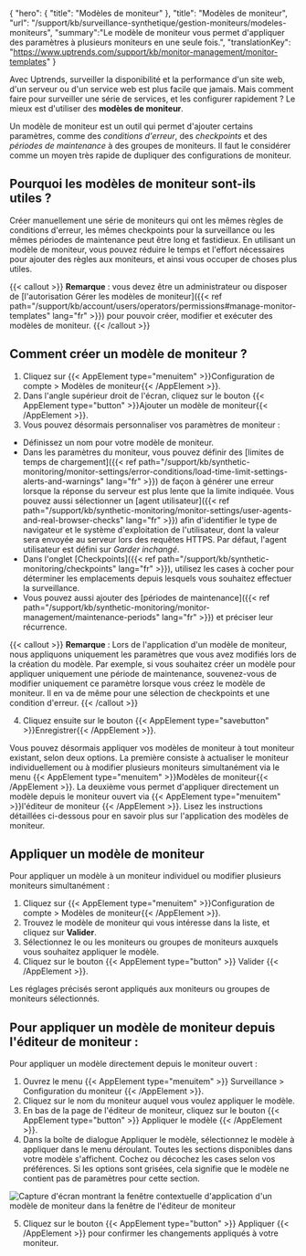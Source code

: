 {
"hero": {
"title": "Modèles de moniteur"
},
"title": "Modèles de moniteur",
"url": "/support/kb/surveillance-synthetique/gestion-moniteurs/modeles-moniteurs",
"summary":"Le modèle de moniteur vous permet d'appliquer des paramètres à plusieurs moniteurs en une seule fois.",
"translationKey": "https://www.uptrends.com/support/kb/monitor-management/monitor-templates"
}

Avec Uptrends, surveiller la disponibilité et la performance d'un site web, d'un serveur ou d'un service web est plus facile que jamais. Mais comment faire pour surveiller une série de services, et les configurer rapidement ? Le mieux est d'utiliser des **modèles de moniteur**.

Un modèle de moniteur est un outil qui permet d'ajouter certains paramètres, comme des *conditions d'erreur*, des *checkpoints* et des *périodes de maintenance* à des groupes de moniteurs. Il faut le considérer comme un moyen très rapide de dupliquer des configurations de moniteur.

## Pourquoi les modèles de moniteur sont-ils utiles ?

Créer manuellement une série de moniteurs qui ont les mêmes règles de conditions d'erreur, les mêmes checkpoints pour la surveillance ou les mêmes périodes de maintenance peut être long et fastidieux. En utilisant un modèle de moniteur, vous pouvez réduire le temps et l'effort nécessaires pour ajouter des règles aux moniteurs, et ainsi vous occuper de choses plus utiles.

{{< callout >}} **Remarque** : vous devez être un administrateur ou disposer de [l'autorisation Gérer les modèles de moniteur]({{< ref path="/support/kb/account/users/operators/permissions#manage-monitor-templates" lang="fr" >}}) pour pouvoir créer, modifier et exécuter des modèles de moniteur. {{< /callout >}}

## Comment créer un modèle de moniteur ?

1. Cliquez sur {{< AppElement type="menuitem" >}}Configuration de compte > Modèles de moniteur{{< /AppElement >}}.
2. Dans l'angle supérieur droit de l'écran, cliquez sur le bouton {{< AppElement type="button" >}}Ajouter un modèle de moniteur{{< /AppElement >}}.
3. Vous pouvez désormais personnaliser vos paramètres de moniteur :
- Définissez un nom pour votre modèle de moniteur.
- Dans les paramètres du moniteur, vous pouvez définir des [limites de temps de chargement]({{< ref path="/support/kb/synthetic-monitoring/monitor-settings/error-conditions/load-time-limit-settings-alerts-and-warnings" lang="fr" >}}) de façon à générer une erreur lorsque la réponse du serveur est plus lente que la limite indiquée.
   Vous pouvez aussi sélectionner un [agent utilisateur]({{< ref path="/support/kb/synthetic-monitoring/monitor-settings/user-agents-and-real-browser-checks" lang="fr" >}}) afin d'identifier le type de navigateur et le système d'exploitation de l'utilisateur, dont la valeur sera envoyée au serveur lors des requêtes HTTPS. Par défaut, l'agent utilisateur est défini sur *Garder inchangé*.
- Dans l'onglet [Checkpoints]({{< ref path="/support/kb/synthetic-monitoring/checkpoints" lang="fr" >}}), utilisez les cases à cocher pour déterminer les emplacements depuis lesquels vous souhaitez effectuer la surveillance.
- Vous pouvez aussi ajouter des [périodes de maintenance]({{< ref path="/support/kb/synthetic-monitoring/monitor-management/maintenance-periods" lang="fr" >}}) et préciser leur récurrence.

{{< callout >}} **Remarque** : Lors de l'application d'un modèle de moniteur, nous appliquons uniquement les paramètres que vous avez modifiés lors de la création du modèle. Par exemple, si vous souhaitez créer un modèle pour appliquer uniquement une période de maintenance, souvenez-vous de modifier uniquement ce paramètre lorsque vous créez le modèle de moniteur. Il en va de même pour une sélection de checkpoints et une condition d'erreur. {{< /callout >}}

4. Cliquez ensuite sur le bouton {{< AppElement type="savebutton" >}}Enregistrer{{< /AppElement >}}.

Vous pouvez désormais appliquer vos modèles de moniteur à tout moniteur existant, selon deux options. La première consiste à actualiser le moniteur individuellement ou à modifier plusieurs moniteurs simultanément via le menu {{< AppElement type="menuitem" >}}Modèles de moniteur{{< /AppElement >}}. La deuxième vous permet d'appliquer directement un modèle depuis le moniteur ouvert via {{< AppElement type="menuitem" >}}l'éditeur de moniteur {{< /AppElement >}}. Lisez les instructions détaillées ci-dessous pour en savoir plus sur l'application des modèles de moniteur.

## Appliquer un modèle de moniteur
Pour appliquer un modèle à un moniteur individuel ou modifier plusieurs moniteurs simultanément :

1. Cliquez sur {{< AppElement type="menuitem" >}}Configuration de compte > Modèles de moniteur{{< /AppElement >}}.
2. Trouvez le modèle de moniteur qui vous intéresse dans la liste, et cliquez sur **Valider**.
3. Sélectionnez le ou les moniteurs ou groupes de moniteurs auxquels vous souhaitez appliquer le modèle.
4. Cliquez sur le bouton {{< AppElement type="button" >}} Valider {{< /AppElement >}}.

Les réglages précisés seront appliqués aux moniteurs ou groupes de moniteurs sélectionnés.

## Pour appliquer un modèle de moniteur depuis l'éditeur de moniteur :
Pour appliquer un modèle directement depuis le moniteur ouvert :

1. Ouvrez le menu {{< AppElement type="menuitem" >}} Surveillance > Configuration du moniteur {{< /AppElement >}}.
2. Cliquez sur le nom du moniteur auquel vous voulez appliquer le modèle.
3. En bas de la page de l'éditeur de moniteur, cliquez sur le bouton {{< AppElement type="button" >}} Appliquer le modèle {{< /AppElement >}}.
4. Dans la boîte de dialogue Appliquer le modèle, sélectionnez le modèle à appliquer dans le menu déroulant. Toutes les sections disponibles dans votre modèle s'affichent. Cochez ou décochez les cases selon vos préférences. Si les options sont grisées, cela signifie que le modèle ne contient pas de paramètres pour cette section.

![Capture d'écran montrant la fenêtre contextuelle d'application d'un modèle de moniteur dans la fenêtre de l'éditeur de moniteur](/img/content/scr-apply-monitor-template-monitor-editor-page.min.png)

5. Cliquez sur le bouton {{< AppElement type="button" >}} Appliquer {{< /AppElement >}} pour confirmer les changements appliqués à votre moniteur.
